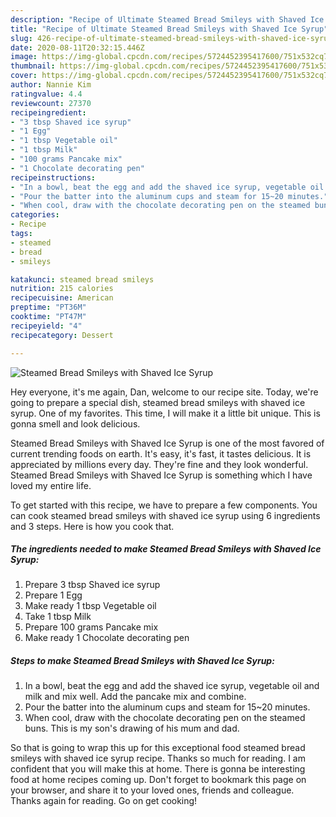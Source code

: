 ```yaml
---
description: "Recipe of Ultimate Steamed Bread Smileys with Shaved Ice Syrup"
title: "Recipe of Ultimate Steamed Bread Smileys with Shaved Ice Syrup"
slug: 426-recipe-of-ultimate-steamed-bread-smileys-with-shaved-ice-syrup
date: 2020-08-11T20:32:15.446Z
image: https://img-global.cpcdn.com/recipes/5724452395417600/751x532cq70/steamed-bread-smileys-with-shaved-ice-syrup-recipe-main-photo.jpg
thumbnail: https://img-global.cpcdn.com/recipes/5724452395417600/751x532cq70/steamed-bread-smileys-with-shaved-ice-syrup-recipe-main-photo.jpg
cover: https://img-global.cpcdn.com/recipes/5724452395417600/751x532cq70/steamed-bread-smileys-with-shaved-ice-syrup-recipe-main-photo.jpg
author: Nannie Kim
ratingvalue: 4.4
reviewcount: 27370
recipeingredient:
- "3 tbsp Shaved ice syrup"
- "1 Egg"
- "1 tbsp Vegetable oil"
- "1 tbsp Milk"
- "100 grams Pancake mix"
- "1 Chocolate decorating pen"
recipeinstructions:
- "In a bowl, beat the egg and add the shaved ice syrup, vegetable oil and milk and mix well. Add the pancake mix and combine."
- "Pour the batter into the aluminum cups and steam for 15~20 minutes."
- "When cool, draw with the chocolate decorating pen on the steamed buns. This is my son&#39;s drawing of his mum and dad."
categories:
- Recipe
tags:
- steamed
- bread
- smileys

katakunci: steamed bread smileys 
nutrition: 215 calories
recipecuisine: American
preptime: "PT36M"
cooktime: "PT47M"
recipeyield: "4"
recipecategory: Dessert

---
```



![Steamed Bread Smileys with Shaved Ice Syrup](https://img-global.cpcdn.com/recipes/5724452395417600/751x532cq70/steamed-bread-smileys-with-shaved-ice-syrup-recipe-main-photo.jpg)

Hey everyone, it's me again, Dan, welcome to our recipe site. Today, we're going to prepare a special dish, steamed bread smileys with shaved ice syrup. One of my favorites. This time, I will make it a little bit unique. This is gonna smell and look delicious.



Steamed Bread Smileys with Shaved Ice Syrup is one of the most favored of current trending foods on earth. It's easy, it's fast, it tastes delicious. It is appreciated by millions every day. They're fine and they look wonderful. Steamed Bread Smileys with Shaved Ice Syrup is something which I have loved my entire life.


To get started with this recipe, we have to prepare a few components. You can cook steamed bread smileys with shaved ice syrup using 6 ingredients and 3 steps. Here is how you cook that.

<!--inarticleads1-->

##### The ingredients needed to make Steamed Bread Smileys with Shaved Ice Syrup:

1. Prepare 3 tbsp Shaved ice syrup
1. Prepare 1 Egg
1. Make ready 1 tbsp Vegetable oil
1. Take 1 tbsp Milk
1. Prepare 100 grams Pancake mix
1. Make ready 1 Chocolate decorating pen




<!--inarticleads2-->

##### Steps to make Steamed Bread Smileys with Shaved Ice Syrup:

1. In a bowl, beat the egg and add the shaved ice syrup, vegetable oil and milk and mix well. Add the pancake mix and combine.
1. Pour the batter into the aluminum cups and steam for 15~20 minutes.
1. When cool, draw with the chocolate decorating pen on the steamed buns. This is my son&#39;s drawing of his mum and dad.




So that is going to wrap this up for this exceptional food steamed bread smileys with shaved ice syrup recipe. Thanks so much for reading. I am confident that you will make this at home. There is gonna be interesting food at home recipes coming up. Don't forget to bookmark this page on your browser, and share it to your loved ones, friends and colleague. Thanks again for reading. Go on get cooking!
